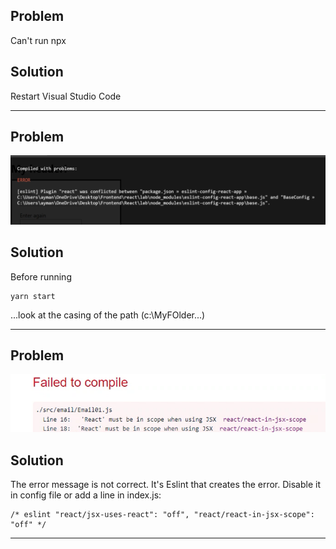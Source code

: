 ## Problem

Can't run npx

## Solution

Restart Visual Studio Code

---

## Problem

![](01.png)

## Solution

Before running 
    
    yarn start
    
...look at the casing of the path (c:\MyFOlder\...)

---

## Problem

![](02.png)

## Solution

The error message is not correct. It's Eslint that creates the error. Disable it in config file or add a line in index.js:

    /* eslint "react/jsx-uses-react": "off", "react/react-in-jsx-scope": "off" */

---